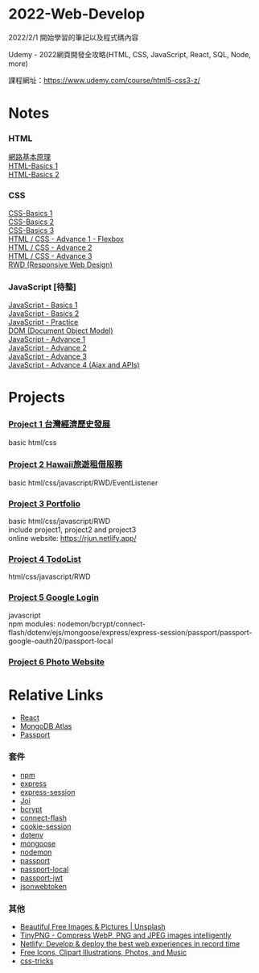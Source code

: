 # 2022-Web-Develop
2022/2/1 開始學習的筆記以及程式碼內容  

Udemy - 2022網頁開發全攻略(HTML, CSS, JavaScript, React, SQL, Node, more)  

課程網址：https://www.udemy.com/course/html5-css3-z/

# Notes
### HTML
[網路基本原理](https://github.com/xxrjun/2022-Web-Develop/blob/main/notes/html/HTML/%E7%B6%B2%E8%B7%AF%E5%9F%BA%E6%9C%AC%E5%8E%9F%E7%90%86.md)  
[HTML-Basics 1](https://github.com/xxrjun/2022-Web-Develop/blob/main/notes/html/HTML/HTML-Basics%201.md)  
[HTML-Basics 2](https://github.com/xxrjun/2022-Web-Develop/blob/main/notes/html/HTML/HTML-Basics%202.md)
### CSS
[CSS-Basics 1](https://github.com/xxrjun/2022-Web-Develop/blob/main/notes/css/CSS/CSS-Basics%201.md)  
[CSS-Basics 2](https://github.com/xxrjun/2022-Web-Develop/blob/main/notes/css/CSS/CSS-Basics%202.md)  
[CSS-Basics 3](https://github.com/xxrjun/2022-Web-Develop/blob/main/notes/css/CSS/CSS-Basics%203.md)  
[HTML / CSS - Advance 1 - Flexbox](https://github.com/xxrjun/2022-Web-Develop/blob/main/notes/css/CSS/HTML%20CSS%20-%20Advance%201%20-%20Flexbox.md)  
[HTML / CSS - Advance 2](https://github.com/xxrjun/2022-Web-Develop/blob/main/notes/css/CSS/HTML%20CSS%20-%20Advance%202.md)   
[HTML / CSS - Advance 3](https://github.com/xxrjun/2022-Web-Develop/blob/main/notes/css/CSS/HTML%20CSS%20-%20Advance%203.md)   
[RWD (Responsive Web Design)](https://github.com/xxrjun/2022-Web-Develop/blob/main/notes/css/CSS/RWD%20(Responsive%20Web%20Design).md)  
### JavaScript [待整]
[JavaScript - Basics 1](https://github.com/xxrjun/2022-Web-Develop/blob/main/notes/javascript/JavaScript/JavaScript%20-%20Basics%201.md)      
[JavaScript - Basics 2](https://github.com/xxrjun/2022-Web-Develop/blob/main/notes/javascript/JavaScript/JavaScript%20-%20Basics%202.md)        
[JavaScript - Practice](https://github.com/xxrjun/2022-Web-Develop/blob/main/notes/javascript/JavaScript/JavaScript%20-%20Practice.md)        
[DOM (Document Object Model)](https://github.com/xxrjun/2022-Web-Develop/blob/main/notes/javascript/JavaScript/DOM%20(Document%20Object%20Model).md)  
[JavaScript - Advance 1](https://github.com/xxrjun/2022-Web-Develop/blob/main/notes/javascript/JavaScript/JavaScript%20-%20Advance%201.md)    
[JavaScript - Advance 2](https://github.com/xxrjun/2022-Web-Develop/blob/main/notes/javascript/JavaScript/JavaScript%20-%20Advance%202.md)     
[JavaScript - Advance 3](https://github.com/xxrjun/2022-Web-Develop/blob/main/notes/javascript/JavaScript/JavaScript%20-%20Advance%203.md)    
[JavaScript - Advance 4 (Ajax and APIs)](https://github.com/xxrjun/2022-Web-Develop/blob/main/notes/javascript/JavaScript/JavaScript%20-%20Advance%204%20(Ajax%20and%20APIs).md)  
# Projects
### [Project 1 台灣經濟歷史發展](https://github.com/xxrjun/2022-Web-Develop/tree/main/Project1_%E5%8F%B0%E7%81%A3%E7%B6%93%E6%BF%9F%E6%AD%B7%E5%8F%B2%E7%99%BC%E5%B1%95)
basic html/css
### [Project 2 Hawaii旅遊租借服務](https://github.com/xxrjun/2022-Web-Develop/tree/main/Project2_Hawaii%E6%97%85%E9%81%8A%E7%A7%9F%E5%80%9F%E6%9C%8D%E5%8B%99)
basic html/css/javascript/RWD/EventListener
### [Project 3 Portfolio](https://github.com/xxrjun/2022-Web-Develop/tree/main/Project3_Portfolio)
basic html/css/javascript/RWD  
include project1, project2 and project3   
online website: https://rjun.netlify.app/
### [Project 4 TodoList](https://github.com/xxrjun/2022-Web-Develop/tree/main/Project4_TodoList)
html/css/javascript/RWD
### [Project 5 Google Login](https://github.com/xxrjun/2022-Web-Develop/tree/main/Project5_GoogleLogin)
javascript  
npm modules: nodemon/bcrypt/connect-flash/dotenv/ejs/mongoose/express/express-session/passport/passport-google-oauth20/passport-local
### [Project 6 Photo Website](https://github.com/xxrjun/react-photo-website-infinite-scroll)

# Relative Links
- [React](https://reactjs.org/)      
- [MongoDB Atlas](https://www.mongodb.com/cloud/atlas/register)   
- [Passport](https://www.passportjs.org/docs/)	  
### 套件
- [npm](https://www.npmjs.com/)	  
- [express](https://www.npmjs.com/package/express)	   		
- [express-session](https://www.npmjs.com/package/express-session)	  	
- [Joi](https://joi.dev/api/?v=17.6.0)	  
- [bcrypt](https://www.npmjs.com/package/bcrypt)	  				
- [connect-flash](https://www.npmjs.com/package/connect-flash)	  				
- [cookie-session](https://www.npmjs.com/package/cookie-session)	  				
- [dotenv](https://www.npmjs.com/package/dotenv)  	  				
- [mongoose](https://www.npmjs.com/package/mongoose)  	  			
- [nodemon](https://www.npmjs.com/package/nodemon)  	  				
- [passport](https://www.npmjs.com/package/passport)  	  			
- [passport-local](https://www.npmjs.com/package/passport-local)  	  			
- [passport-jwt](https://www.npmjs.com/package/passport-jwt)  	  		
- [jsonwebtoken](https://www.npmjs.com/package/jsonwebtoken)  	  						
### 其他
- [Beautiful Free Images & Pictures | Unsplash](https://unsplash.com/)	  
- [TinyPNG - Compress WebP, PNG and JPEG images intelligently](https://tinypng.com/)	    
- [Netlify: Develop & deploy the best web experiences in record time](https://www.netlify.com/)	  
- [Free Icons, Clipart Illustrations, Photos, and Music](https://icons8.com/)  
- [css-tricks](https://css-tricks.com/)	  
